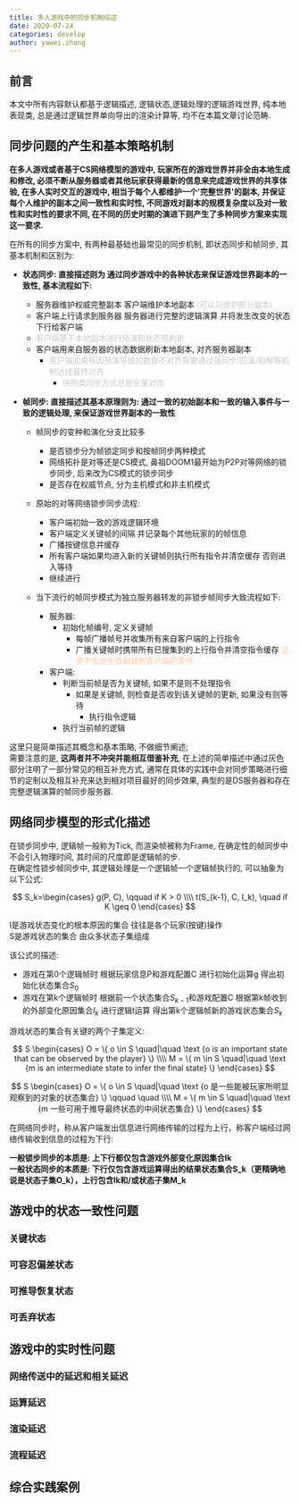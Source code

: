 ```yaml
---
title: 多人游戏中的同步机制综述 
date: 2020-07-24
categories: develop 
author: yawei.zhang 
---
```


## 前言    
本文中所有内容默认都基于逻辑描述, 逻辑状态,逻辑处理的逻辑游戏世界,  纯本地表现类, 总是通过逻辑世界单向导出的渲染计算等, 均不在本篇文章讨论范畴.  


## 同步问题的产生和基本策略机制  

**在多人游戏或者基于CS网络模型的游戏中, 玩家所在的游戏世界并非全由本地生成和修改, 必须不断从服务器或者其他玩家获得最新的信息来完成游戏世界的共享体验, 在多人实时交互的游戏中,  相当于每个人都维护一个'完整世界'的副本, 并保证每个人维护的副本之间一致性和实时性, 不同游戏对副本的规模复杂度以及对一致性和实时性的要求不同, 在不同的历史时期的演进下则产生了多种同步方案来实现这一要求.**   


在所有的同步方案中, 有两种最基础也最常见的同步机制, 即状态同步和帧同步, 其基本机制和区别为:  

* **状态同步: 直接描述则为 通过同步游戏中的各种状态来保证游戏世界副本的一致性, 基本流程如下:**   
  * 服务器维护权威完整副本  客户端维护本地副本 <font color=#ccc> (可以只维护部分副本) </font>   
  * 客户端上行请求到服务器 服务器进行完整的逻辑演算 并将发生改变的状态下行给客户端   
  * <font color=#ccc>客户端基于本地副本进行预演和状态预刷新 </font>  
  * 客户端用来自服务器的状态数据刷新本地副本, 对齐服务器副本   
    * <font color=#ccc>客户端如果有因预演导致的数据不对齐需要通过强同步/回滚/和解等机制达成最终对齐</font>   
      * <font color=#ccc>快照类同步方式总是全量对齐</font>   

  
* **帧同步: 直接描述其基本原理则为: 通过一致的初始副本和一致的输入事件与一致的逻辑处理, 来保证游戏世界副本的一致性**  
  * 帧同步的变种和演化分支比较多
    * 是否锁步分为帧锁定同步和按帧同步两种模式   
    * 网络拓扑是对等还是CS模式, 鼻祖DOOM1最开始为P2P对等网络的锁步同步, 后来改为CS模式的锁步同步  
    * 是否存在权威节点, 分为主机模式和非主机模式  
  
  * 原始的对等网络锁步同步流程:  
    * 客户端初始一致的游戏逻辑环境  
    * 客户端定义关键帧的间隔 并记录每个其他玩家的的帧信息    
    * 广播按键信息并缓存 
    * 所有客户端如果均进入新的关键帧则执行所有指令并清空缓存 否则进入等待  
    * 继续进行    
  
  * 当下流行的帧同步模式为独立服务器转发的非锁步帧同步大致流程如下:     
    * 服务器:  
      * 初始化帧编号, 定义关键帧   
        * 每帧广播帧号并收集所有来自客户端的上行指令   
        * 广播关键帧时携带所有已搜集到的上行指令并清空指令缓存 <font color=#fca> 这里不会发生依赖其他客户端的等待 </font>    
    * 客户端:  
      * 判断当前帧是否为关键帧, 如果不是则不处理指令      
        * 如果是关键帧, 则检查是否收到该关键帧的更新, 如果没有则等待  
          * 执行指令逻辑   
      * 执行当前帧的逻辑   


这里只是简单描述其概念和基本策略, 不做细节阐述;  
需要注意的是, **这两者并不冲突并能相互借鉴补充**, 在上述的简单描述中通过灰色部分注明了一部分常见的相互补充方式,  通常在具体的实践中会对同步策略进行细节的定制以及相互补充来达到相对项目最好的同步效果, 典型的是DS服务器和存在完整逻辑演算的帧同步服务器.      




## 网络同步模型的形式化描述    

在锁步同步中, 逻辑帧一般称为Tick, 而渲染帧被称为Frame,  在确定性的帧同步中不会引入物理时间, 其时间的尺度即是逻辑帧的步.   
在确定性锁步帧同步中, 其逻辑处理是一个逻辑帧一个逻辑帧执行的,  可以抽象为以下公式:   

$$
S_k=\begin{cases}
g(P, C), \qquad if K > 0 \\\\
t(S_{k-1}, C, I_k),  \quad if K \geq 0
\end{cases}
$$


I是游戏状态变化的根本原因的集合 往往是各个玩家(按键)操作  
S是游戏状态的集合 由众多状态子集组成  

该公式的描述: 
* 游戏在第0个逻辑帧时 根据玩家信息P和游戏配置C 进行初始化运算g 得出初始化状态集合$S_0$    
* 游戏在第k个逻辑帧时 根据前一个状态集合$S_{k-1}$和游戏配置C  根据第k帧收到的外部变化原因集合$I_k$ 进行逻辑t运算 得出第k个逻辑帧新的游戏状态集合$S_k$   
  

游戏状态的集合有关键的两个子集定义:   


$$
S  \begin{cases}
O = \{ o \in S  \quad|\quad \text {o is an important state that can be observed by the player} \}  \\\\
M = \{ m \in S  \quad|\quad \text {m is an intermediate state to infer the final state} \}  
\end{cases}
$$
<p align = "left">  


$$
S \begin{cases}
O = \{ o \in S  \quad|\quad \text {o 是一些能被玩家所明显观察到的对象的状态集合} \}     \qquad \quad \\\\
M = \{ m \in S  \quad|\quad \text  {m 一些可用于推导最终状态的中间状态集合} \}  
\end{cases}
$$


在网络同步时，称从客户端发出信息进行网络传输的过程为上行，称客户端经过网络传输收到信息的过程为下行:   

**一般锁步同步的本质是: 上下行都仅包含游戏外部变化原因集合Ik**   
**一般状态同步的本质是: 下行仅包含游戏运算得出的结果状态集合S_k（更精确地说是状态子集O_k），上行包含Ik和/或状态子集M_k**  
   


## 游戏中的状态一致性问题   
### 关键状态   
### 可容忍偏差状态  
### 可推导恢复状态   
### 可丢弃状态   

## 游戏中的实时性问题   
### 网络传送中的延迟和相关延迟   
### 运算延迟  
### 渲染延迟   
### 流程延迟  



## 综合实践案例   

